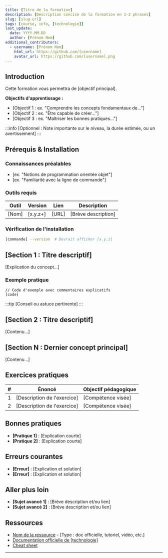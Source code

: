 ```yaml
---
title: [Titre de la formation]
description: [Description concise de la formation en 1-2 phrases]
slug: [slug-url]
tags: [course, info, [technologie]]
last_update:
  date: YYYY-MM-DD
  author: [Prénom Nom]
additional_contributors:
  - username: [Prénom Nom]
    html_url: https://github.com/[username]
    avatar_url: https://github.com/[username].png
---
```


<!--
TEMPLATE DE FORMATION - GUIDE D'UTILISATION

Ce template standardise la structure des formations pour garantir une expérience cohérente.

SECTIONS OBLIGATOIRES : Introduction, Prérequis & Installation, Contenu principal
SECTIONS OPTIONNELLES : Exercices pratiques, Bonnes pratiques, Erreurs courantes, Aller plus loin, Ressources

Supprimez ces commentaires et les sections optionnelles non utilisées avant de publier.
-->

## Introduction

<!--
Objectif : Présenter le sujet et motiver l'apprentissage
Contenu suggéré :
- Qu'est-ce que [technologie/sujet] ?
- Pourquoi l'apprendre ? (cas d'usage, avantages)
- Objectifs d'apprentissage de cette formation (3-5 bullet points)
Longueur : 2-4 paragraphes
-->

Cette formation vous permettra de [objectif principal].

**Objectifs d'apprentissage :**

- [Objectif 1 : ex. "Comprendre les concepts fondamentaux de..."]
- [Objectif 2 : ex. "Être capable de créer..."]
- [Objectif 3 : ex. "Maîtriser les bonnes pratiques..."]

:::info
[Optionnel : Note importante sur le niveau, la durée estimée, ou un avertissement]
:::

## Prérequis & Installation

<!--
Objectif : Lister ce qui est nécessaire AVANT de commencer
Structure recommandée :
1. Connaissances préalables requises
2. Logiciels/outils à installer avec versions
3. Commandes de vérification d'installation si applicable
-->

### Connaissances préalables

- [ex. "Notions de programmation orientée objet"]
- [ex. "Familiarité avec la ligne de commande"]

### Outils requis

| Outil | Version | Lien | Description |
|-------|---------|------|-------------|
| [Nom] | [x.y.z+] | [URL] | [Brève description] |

### Vérification de l'installation

<!-- Optionnel : commandes pour vérifier que tout est installé -->

```bash
[commande] --version  # Devrait afficher [x.y.z]
```

## [Section 1 : Titre descriptif]

<!--
CONTENU PRINCIPAL DE LA FORMATION
Organisez en sections logiques avec des titres descriptifs
Utilisez des sous-sections (###) pour structurer davantage si nécessaire

Bonnes pratiques :
- Alterner théorie et pratique
- Inclure des exemples de code commentés
- Utiliser des blocs de code avec la syntaxe appropriée
- Ajouter des notes/warnings/tips avec ::: note, ::: warning, ::: tip
-->

[Explication du concept...]

### Exemple pratique

```[langage]
// Code d'exemple avec commentaires explicatifs
[code]
```

:::tip
[Conseil ou astuce pertinente]
:::

## [Section 2 : Titre descriptif]

[Contenu...]

## [Section N : Dernier concept principal]

[Contenu...]

## Exercices pratiques

<!--
OPTIONNEL mais RECOMMANDÉ
Objectif : Consolider les acquis par la pratique
Format suggéré : tableau ou liste numérotée
-->

| # | Énoncé | Objectif pédagogique |
|---|--------|---------------------|
| 1 | [Description de l'exercice] | [Compétence visée] |
| 2 | [Description de l'exercice] | [Compétence visée] |

<!-- OU format liste : -->
<!--
1. **[Titre de l'exercice]**
   - Énoncé : [description]
   - Objectif : [compétence visée]
   - Difficulté : ⭐⭐☆☆☆
-->

## Bonnes pratiques

<!--
OPTIONNEL mais RECOMMANDÉ pour les formations techniques
Liste de recommandations professionnelles
Format : bullet points ou sous-sections
-->

- **[Pratique 1]** : [Explication courte]
- **[Pratique 2]** : [Explication courte]

## Erreurs courantes

<!--
OPTIONNEL mais TRÈS UTILE
Liste des pièges fréquents et comment les éviter
Format : bullet points
-->

- **[Erreur]** : [Explication et solution]
- **[Erreur]** : [Explication et solution]

## Aller plus loin

<!--
OPTIONNEL
Pour les apprenants avancés ou curieux
Sujets connexes, fonctionnalités avancées, extensions
-->

- **[Sujet avancé 1]** : [Brève description et/ou lien]
- **[Sujet avancé 2]** : [Brève description et/ou lien]

## Ressources

<!--
OBLIGATOIRE (ou "Sources" si vous préférez)
Liens vers documentation officielle, tutoriels, cheat sheets, vidéos
Format : liste à puces avec hyperliens
Privilégier les sources officielles et pérennes
-->

- [Nom de la ressource](URL) - [Type : doc officielle, tutoriel, vidéo, etc.]
- [Documentation officielle de [technologie]](URL)
- [Cheat sheet](URL)

---

<!--
CHECKLIST AVANT PUBLICATION
[ ] Tous les placeholders [...] sont remplis
[ ] Les sections optionnelles non utilisées sont supprimées
[ ] Les commentaires <!-- -\-> sont supprimés
[ ] Le frontmatter est complet et correct
[ ] Les exemples de code sont testés et fonctionnels
[ ] Les liens sont valides
[ ] L'orthographe et la grammaire sont vérifiées
[ ] Le document est ajouté à sidebars.ts
-->
